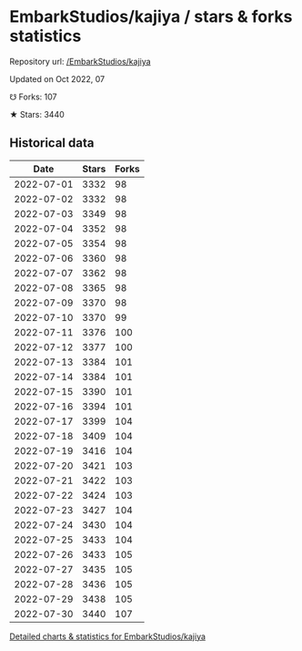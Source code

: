 # EmbarkStudios/kajiya / stars & forks statistics

Repository url: [/EmbarkStudios/kajiya](https://github.com/EmbarkStudios/kajiya)

Updated on Oct 2022, 07

☋ Forks: 107

★ Stars: 3440

## Historical data
| Date | Stars | Forks |
|------|-------|-------|
| 2022-07-01 | 3332 | 98 | 
| 2022-07-02 | 3332 | 98 | 
| 2022-07-03 | 3349 | 98 | 
| 2022-07-04 | 3352 | 98 | 
| 2022-07-05 | 3354 | 98 | 
| 2022-07-06 | 3360 | 98 | 
| 2022-07-07 | 3362 | 98 | 
| 2022-07-08 | 3365 | 98 | 
| 2022-07-09 | 3370 | 98 | 
| 2022-07-10 | 3370 | 99 | 
| 2022-07-11 | 3376 | 100 | 
| 2022-07-12 | 3377 | 100 | 
| 2022-07-13 | 3384 | 101 | 
| 2022-07-14 | 3384 | 101 | 
| 2022-07-15 | 3390 | 101 | 
| 2022-07-16 | 3394 | 101 | 
| 2022-07-17 | 3399 | 104 | 
| 2022-07-18 | 3409 | 104 | 
| 2022-07-19 | 3416 | 104 | 
| 2022-07-20 | 3421 | 103 | 
| 2022-07-21 | 3422 | 103 | 
| 2022-07-22 | 3424 | 103 | 
| 2022-07-23 | 3427 | 104 | 
| 2022-07-24 | 3430 | 104 | 
| 2022-07-25 | 3433 | 104 | 
| 2022-07-26 | 3433 | 105 | 
| 2022-07-27 | 3435 | 105 | 
| 2022-07-28 | 3436 | 105 | 
| 2022-07-29 | 3438 | 105 | 
| 2022-07-30 | 3440 | 107 | 


[Detailed charts & statistics for EmbarkStudios/kajiya](https://reviewgithub.com/rep/EmbarkStudios/kajiya)
